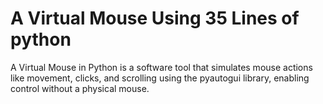 # A Virtual Mouse Using 35 Lines of python
A Virtual Mouse in Python is a software tool that simulates mouse actions like movement, clicks, and scrolling using the pyautogui library, enabling control without a physical mouse.
